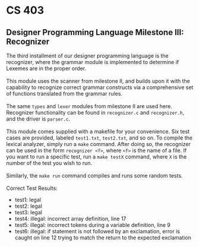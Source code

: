 # CS 403
## Designer Programming Language Milestone III: Recognizer

The third installment of our designer programming language is the recognizer, where the grammar module is implemented to determine if Lexemes are in the proper order.<br><br>
This module uses the scanner from milestone II, and builds upon it with the capability to recognize correct grammar constructs via a comprehensive set of functions translated from the grammar rules.<br><br>
The same `types` and `lexer` modules from milestone II are used here. Recognizer functionality can be found in `recognizer.c` and `recognizer.h`, and the driver is `parser.c`.<br><br>
This module comes supplied with a makefile for your convenience. Six test cases are provided, labeled `test1.txt`, `test2.txt`, and so on. To compile the lexical analyzer, simply run a `make` command. After doing so, the recognizer can be used in the form `recognizer <f>`, where `<f>` is the name of a file. If you want to run a specific test, run a `make testX` command, where `X` is the number of the test you wish to run.<br><br>Similarly, the `make run` command compiles and runs some random tests.<br><br>
Correct Test Results:
- test1: legal
- test2: legal
- test3: legal
- test4: illegal: incorrect array definition, line 17
- test5: illegal: incorrect tokens during a variable definition, line 9
- test6: illegal: if statement is not followed by an exclamation, error is caught on line 12 trying to match the return to the expected exclamation

<!--

The second installment of our designer programming language is the lexical analysis module. It follows the first module, grammar, in which we laid out specific rules for the structure of our language. <br><br>
For this module, I have written a scanner that, character by character, reads a file and correctly identifies each individual token. If you want a full list of each token that can be identified, check out `types.c` and `types.h` (there are a lot of tokens).<br><br>
This module comes supplied with a makefile for your convenience. Five test cases are provided, labeled `test1.txt`, `test2.txt`, and so on. To compile the lexical analyzer, simply run a `make` command. After doing so, the scanner can be used in the form `scanner <f>`, where `<f>` is the name of a file. If you want to run a specific test, run a `make testX` command, where `X` is the number of the test you wish to run. NOTE: test5, as per the project specifications, finds and returns an error. <br><br>Similarly, the `make run` command compiles and runs some random tests.<br><br>
A `make clean` command will remove all object and executable files. -->
